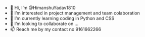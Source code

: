 - 👋 Hi, I’m @HimanshuYadav1810
- 👀 I’m interested in project management and team colaboration
- 🌱 I’m currently learning coding in Python and CSS
- 💞️ I’m looking to collaborate on ...
- 📫 Reach me by my contact no 9161662266

<!---
HimanshuYadav1810/HimanshuYadav1810 is a ✨ special ✨ repository because its `README.md` (this file) appears on your GitHub profile.
You can click the Preview link to take a look at your changes.
--->

